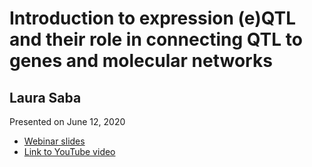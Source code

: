# Introduction to expression (e)QTL and their role in connecting QTL to genes and molecular networks

## Laura Saba

Presented on June 12, 2020

- [Webinar slides](eQTL_webinar_2020-06-12.pdf) 
- [Link to YouTube video](https://youtu.be/8jiNHuOgr1A)
